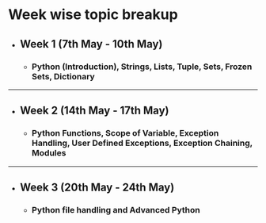 # Week wise topic breakup
- ## Week 1 (7th May - 10th May)
  - ### Python (Introduction), Strings, Lists, Tuple, Sets, Frozen Sets, Dictionary

---
- ## Week 2 (14th May - 17th May)
  - ### Python Functions, Scope of Variable, Exception Handling, User Defined Exceptions, Exception Chaining, Modules
---

- ## Week 3 (20th May - 24th May)
    - ### Python file handling and Advanced Python
